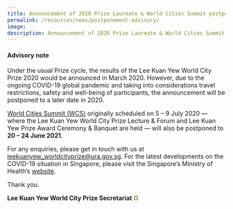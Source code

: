```yaml
---
title: Announcement of 2020 Prize Laureate & World Cities Summit postponed
permalink: /resources/news/postponement-advisory/
image: 
description: Announcement of 2020 Prize Laureate & World Cities Summit postponed
---
```


#### **Advisory note**

Under the usual Prize cycle, the results of the Lee Kuan Yew World City Prize 2020 would be announced in March 2020. However, due to the ongoing COVID-19 global pandemic and taking into considerations travel restrictions, safety and well-being of participants, the announcement will be postponed to a later date in 2020. 

[World Cities Summit (WCS)](https://www.worldcitiessummit.com.sg/) originally scheduled on 5 – 9 July 2020 — where the Lee Kuan Yew World City Prize Lecture & Forum and Lee Kuan Yew Prize Award Ceremony & Banquet are held — will also be postponed to **20 – 24 June 2021**. 

For any enquiries, please get in touch with us at [leekuanyew_worldcityprize@ura.gov.sg](mailto:leekuanyew_worldcityprize@ura.gov.sg). For the latest developments on the COVID-19 situation in Singapore, please visit the Singapore’s Ministry of Health’s [website](https://www.moh.gov.sg/).

Thank you.

**Lee Kuan Yew World City Prize Secretariat** **<font color="#967942">O</font>** 
